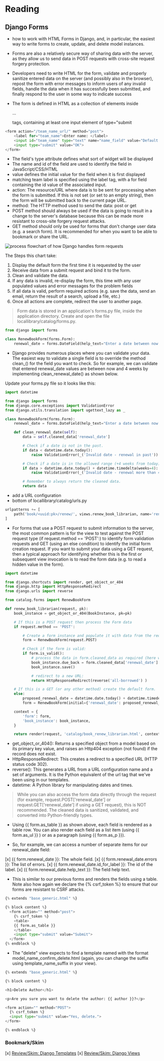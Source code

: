 # Reading

## Django Forms

- how to work with HTML Forms in Django, and, in particular, the easiest way to write forms to create, update, and delete model instances.

- Forms are also a relatively secure way of sharing data with the server, as they allow us to send data in POST requests with cross-site request forgery protection.

- Developers need to write HTML for the form, validate and properly sanitize entered data on the server (and possibly also in the browser), repost the form with error messages to inform users of any invalid fields, handle the data when it has successfully been submitted, and finally respond to the user in some way to indicate success

- The form is defined in HTML as a collection of elements inside <form>...</form> tags, containing at least one input element of type="submit

``` python
<form action="/team_name_url/" method="post">
    <label for="team_name">Enter name: </label>
    <input id="team_name" type="text" name="name_field" value="Default name for team.">
    <input type="submit" value="OK">
</form>
```

- The field's type attribute defines what sort of widget will be displayed
- The name and id of the field are used to identify the field in JavaScript/CSS/HTML
- value defines the initial value for the field when it is first displayed
- matching team label is specified using the label tag, with a for field containing the id value of the associated input.
- action: The resource/URL where data is to be sent for processing when the form is submitted. If this is not set (or set to an empty string), then the form will be submitted back to the current page URL.
- method: The HTTP method used to send the data: post or get
- POST method should always be used if the data is going to result in a change to the server's database because this can be made more resistant to cross-site forgery request attacks.
- GET method should only be used for forms that don't change user data (e.g. a search form). It is recommended for when you want to be able to bookmark or share the URL.

![process flowchart of how Django handles form requests](../assets/form_handling_-_standard.png)

The Steps this chart take:

1. Display the default form the first time it is requested by the user
2. Receive data from a submit request and bind it to the form.
3. Clean and validate the data.
4. If any data is invalid, re-display the form, this time with any user populated values and error messages for the problem fields
5. If all data is valid, perform required actions (e.g. save the data, send an email, return the result of a search, upload a file, etc.)
6. Once all actions are complete, redirect the user to another page.

> Form data is stored in an application's forms.py file, inside the application directory. Create and open the file locallibrary/catalog/forms.py.

``` python
from django import forms

class RenewBookForm(forms.Form):
    renewal_date = forms.DateField(help_text="Enter a date between now and 4 weeks (default 3).")
```

- Django provides numerous places where you can validate your data. The easiest way to validate a single field is to override the method clean_<fieldname>() for the field you want to check. So for example, we can validate that entered renewal_date values are between now and 4 weeks by implementing clean_renewal_date() as shown below.

Update your forms.py file so it looks like this:

``` python
import datetime

from django import forms
from django.core.exceptions import ValidationError
from django.utils.translation import ugettext_lazy as _

class RenewBookForm(forms.Form):
    renewal_date = forms.DateField(help_text="Enter a date between now and 4 weeks (default 3).")

    def clean_renewal_date(self):
        data = self.cleaned_data['renewal_date']

        # Check if a date is not in the past.
        if data < datetime.date.today():
            raise ValidationError(_('Invalid date - renewal in past'))

        # Check if a date is in the allowed range (+4 weeks from today).
        if data > datetime.date.today() + datetime.timedelta(weeks=4):
            raise ValidationError(_('Invalid date - renewal more than 4 weeks ahead'))

        # Remember to always return the cleaned data.
        return data
```

- add a URL configuration
- bottom of locallibrary/catalog/urls.py

``` python
urlpatterns += [
    path('book/<uuid:pk>/renew/', views.renew_book_librarian, name='renew-book-librarian'),
]
```

- For forms that use a POST request to submit information to the server, the most common pattern is for the view to test against the POST request type (if request.method == 'POST':) to identify form validation requests and GET (using an else condition) to identify the initial form creation request. If you want to submit your data using a GET request, then a typical approach for identifying whether this is the first or subsequent view invocation is to read the form data (e.g. to read a hidden value in the form).

``` python
import datetime

from django.shortcuts import render, get_object_or_404
from django.http import HttpResponseRedirect
from django.urls import reverse

from catalog.forms import RenewBookForm

def renew_book_librarian(request, pk):
    book_instance = get_object_or_404(BookInstance, pk=pk)

    # If this is a POST request then process the Form data
    if request.method == 'POST':

        # Create a form instance and populate it with data from the request (binding):
        form = RenewBookForm(request.POST)

        # Check if the form is valid:
        if form.is_valid():
            # process the data in form.cleaned_data as required (here we just write it to the model due_back field)
            book_instance.due_back = form.cleaned_data['renewal_date']
            book_instance.save()

            # redirect to a new URL:
            return HttpResponseRedirect(reverse('all-borrowed') )

    # If this is a GET (or any other method) create the default form.
    else:
        proposed_renewal_date = datetime.date.today() + datetime.timedelta(weeks=3)
        form = RenewBookForm(initial={'renewal_date': proposed_renewal_date})

    context = {
        'form': form,
        'book_instance': book_instance,
    }

    return render(request, 'catalog/book_renew_librarian.html', context)
```

- get_object_or_404(): Returns a specified object from a model based on its primary key value, and raises an Http404 exception (not found) if the record does not exist.
- HttpResponseRedirect: This creates a redirect to a specified URL (HTTP status code 302).
- reverse(): This generates a URL from a URL configuration name and a set of arguments. It is the Python equivalent of the url tag that we've been using in our templates.
- datetime: A Python library for manipulating dates and times.

> While you can also access the form data directly through the request (for example, request.POST['renewal_date'] or request.GET['renewal_date'] if using a GET request), this is NOT recommended. The cleaned data is sanitized, validated, and converted into Python-friendly types.

- Using {{ form.as_table }} as shown above, each field is rendered as a table row. You can also render each field as a list item (using {{ form.as_ul }} ) or as a paragraph (using {{ form.as_p }}).

- So, for example, we can access a number of separate items for our renewal_date field:

[x] {{ form.renewal_date }}: The whole field.
[x] {{ form.renewal_date.errors }}: The list of errors.
[x] {{ form.renewal_date.id_for_label }}: The id of the label.
[x] {{ form.renewal_date.help_text }}: The field help text.

- This is similar to our previous forms and renders the fields using a table. Note also how again we declare the {% csrf_token %} to ensure that our forms are resistant to CSRF attacks.

``` python
{% extends "base_generic.html" %}

{% block content %}
  <form action="" method="post">
    {% csrf_token %}
    <table>
    {{ form.as_table }}
    </table>
    <input type="submit" value="Submit">
  </form>
{% endblock %}
```

- The "delete" view expects to find a template named with the format model_name_confirm_delete.html (again, you can change the suffix using template_name_suffix in your view). 

``` python
{% extends "base_generic.html" %}

{% block content %}

<h1>Delete Author</h1>

<p>Are you sure you want to delete the author: {{ author }}?</p>

<form action="" method="POST">
  {% csrf_token %}
  <input type="submit" value="Yes, delete.">
</form>

{% endblock %}
```



### Bookmark/Skim

[x] [Review/Skim: Django Templates](https://developer.mozilla.org/en-US/docs/Learn/Server-side/Django/Home_page)
[x] [Review/Skim: Django Views](https://developer.mozilla.org/en-US/docs/Learn/Server-side/Django/Generic_views)